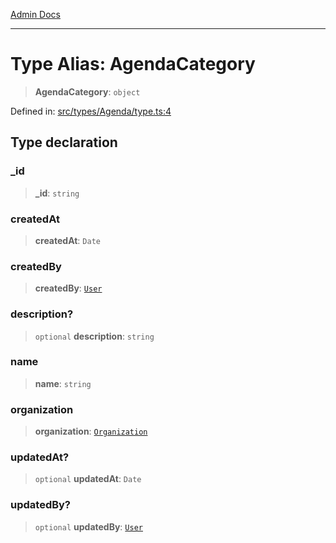 [Admin Docs](/)

***

# Type Alias: AgendaCategory

> **AgendaCategory**: `object`

Defined in: [src/types/Agenda/type.ts:4](https://github.com/PalisadoesFoundation/talawa-admin/blob/main/src/types/Agenda/type.ts#L4)

## Type declaration

### \_id

> **\_id**: `string`

### createdAt

> **createdAt**: `Date`

### createdBy

> **createdBy**: [`User`](../../../user/type-aliases/User.md)

### description?

> `optional` **description**: `string`

### name

> **name**: `string`

### organization

> **organization**: [`Organization`](../../../organization/type-aliases/Organization.md)

### updatedAt?

> `optional` **updatedAt**: `Date`

### updatedBy?

> `optional` **updatedBy**: [`User`](../../../user/type-aliases/User.md)
